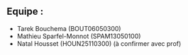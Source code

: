 ## Equipe : 
* Tarek Bouchema (BOUT06050300)
* Mathieu Sparfel-Monnot (SPAM13050100)
* Natal Housset (HOUN25110300) (à confirmer avec prof)
